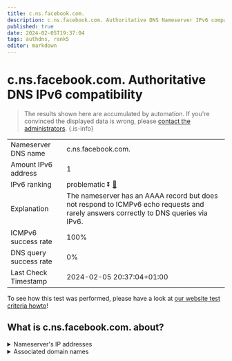 ```yaml
---
title: c.ns.facebook.com.
description: c.ns.facebook.com. Authoritative DNS Nameserver IPv6 compatibility
published: true
date: 2024-02-05T19:37:04
tags: authdns, rank5
editor: markdown
---
```


# c.ns.facebook.com. Authoritative DNS IPv6 compatibility

> The results shown here are accumulated by automation. If you're convinced the displayed data is wrong, please [contact the administrators](/howto/chat). 
{.is-info}




|   |   |
| - | - |
| Nameserver DNS name | c.ns.facebook.com.
| Amount IPv6 address | 1
| IPv6 ranking | problematic :arrow_double_down: [🔗](/howto/ranking) |
| Explanation | The nameserver has an AAAA record but does not respond to ICMPv6 echo requests and rarely answers correctly to DNS queries via IPv6. |
| ICMPv6 success rate | 100%|
| DNS query success rate | 0% |
| Last Check Timestamp | 2024-02-05 20:37:04+01:00 |

To see how this test was performed, please have a look at [our website test criteria howto](/howto/testcriteria/authdns)!


## What is c.ns.facebook.com. about?




<details>
<summary>Nameserver's IP addresses</summary>

2a03:2880:f1fc:c:face:b00c:0:35

</details>



<details>
<summary>Associated domain names</summary>

www.facebook.com

</details>
